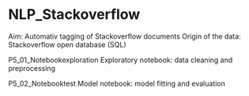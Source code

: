 # NLP_Stackoverflow

Aim: Automativ tagging of Stackoverflow documents
Origin of the data: Stackoverflow open database (SQL)

P5_01_Notebookexploration
Exploratory notebook: data cleaning and preprocessing

P5_02_Notebooktest
Model notebook: model fitting and evaluation